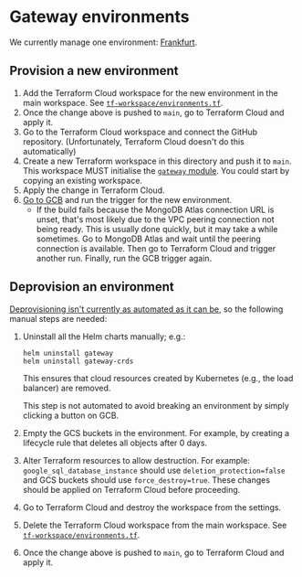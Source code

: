 # Gateway environments

We currently manage one environment: [Frankfurt](./frankfurt).

## Provision a new environment

1. Add the Terraform Cloud workspace for the new environment in the main workspace. See [`tf-workspace/environments.tf`](https://github.com/relaycorp/cloud-gateway/blob/main/tf-workspace/environments.tf).
1. Once the change above is pushed to `main`, go to Terraform Cloud and apply it.
1. Go to the Terraform Cloud workspace and connect the GitHub repository. (Unfortunately, Terraform Cloud doesn't do this automatically)
1. Create a new Terraform workspace in this directory and push it to `main`. This workspace MUST initialise the [`gateway` module](./_modules/gateway). You could start by copying an existing workspace.
1. Apply the change in Terraform Cloud.
1. [Go to GCB](https://console.cloud.google.com/cloud-build/triggers?project=relaycorp-cloud-gateway) and run the trigger for the new environment.
   - If the build fails because the MongoDB Atlas connection URL is unset, that's most likely due to the VPC peering connection not being ready. This is usually done quickly, but it may take a while sometimes. Go to MongoDB Atlas and wait until the peering connection is available. Then go to Terraform Cloud and trigger another run. Finally, run the GCB trigger again.

## Deprovision an environment

[Deprovisioning isn't currently as automated as it can be](https://github.com/relaycorp/cloud-gateway/issues/56), so the following manual steps are needed:

1. Uninstall all the Helm charts manually; e.g.:
   ```
   helm uninstall gateway
   helm uninstall gateway-crds
   ```
   
   This ensures that cloud resources created by Kubernetes (e.g., the load balancer) are removed.

   This step is not automated to avoid breaking an environment by simply clicking a button on GCB.
1. Empty the GCS buckets in the environment. For example, by creating a lifecycle rule that deletes all objects after 0 days.
1. Alter Terraform resources to allow destruction. For example: `google_sql_database_instance` should use `deletion_protection=false` and GCS buckets should use `force_destroy=true`. These changes should be applied on Terraform Cloud before proceeding.
1. Go to Terraform Cloud and destroy the workspace from the settings.
1. Delete the Terraform Cloud workspace from the main workspace. See [`tf-workspace/environments.tf`](https://github.com/relaycorp/cloud-gateway/blob/main/tf-workspace/environments.tf).
1. Once the change above is pushed to `main`, go to Terraform Cloud and apply it.
